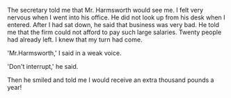 The secretary told me that Mr. Harmsworth would see me. I felt very nervous when I went into his office. He did not look up from his desk when I entered. After I had sat down, he said that business was very bad. He told me that the firm could not afford to pay such large salaries. Twenty people had already left. I knew that my turn had come.

 'Mr.Harmsworth,' I said in a weak voice.

 'Don't interrupt,' he said.

 Then he smiled and told me I would receive an extra thousand pounds a year!



